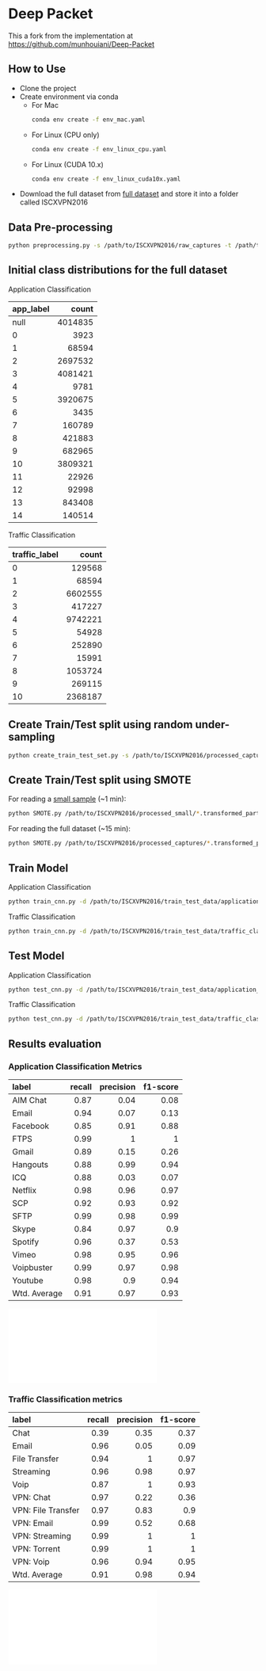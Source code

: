 # Deep Packet

This a fork from the implementation at https://github.com/munhouiani/Deep-Packet

## How to Use

* Clone the project
* Create environment via conda
    * For Mac
      ```bash
      conda env create -f env_mac.yaml
      ```
    * For Linux (CPU only)
      ```bash
      conda env create -f env_linux_cpu.yaml
      ```
    * For Linux (CUDA 10.x)
      ```bash
      conda env create -f env_linux_cuda10x.yaml
      ```
* Download the full dataset from [full dataset](https://www.unb.ca/cic/datasets/vpn.html) and store it into a folder called ISCXVPN2016

## Data Pre-processing

```bash
python preprocessing.py -s /path/to/ISCXVPN2016/raw_captures -t /path/to/ISCXVPN2016/processed_captures
```

## Initial class distributions for the full dataset

Application Classification
                                                       
|app_label|  count|
|:--------|------:|
|     null|4014835|
|        0|   3923|
|        1|  68594|
|        2|2697532|
|        3|4081421|
|        4|   9781|
|        5|3920675|
|        6|   3435|
|        7| 160789|
|        8| 421883|
|        9| 682965|
|       10|3809321|
|       11|  22926|
|       12|  92998|
|       13| 843408|
|       14| 140514|

Traffic Classification
                                                     
|traffic_label|  count|
|:------------|------:|
|            0| 129568|
|            1|  68594|
|            2|6602555|
|            3| 417227|
|            4|9742221|
|            5|  54928|
|            6| 252890|
|            7|  15991|
|            8|1053724|
|            9| 269115|
|           10|2368187|

## Create Train/Test split using random under-sampling

```bash
python create_train_test_set.py -s /path/to/ISCXVPN2016/processed_captures -t /path/to/ISCXVPN2016/train_test_data
```

## Create Train/Test split using SMOTE

For reading a [small sample](https://drive.google.com/file/d/1bUBt4ILBjasQfZ17PCvEMQ7O0tHi9O5J/view?usp=share_link) (~1 min): 

```bash
python SMOTE.py /path/to/ISCXVPN2016/processed_small/*.transformed_part_0000.json.gz
```

For reading the full dataset (~15 min):

```bash
python SMOTE.py /path/to/ISCXVPN2016/processed_captures/*.transformed_part_*.json.gz
```

## Train Model

Application Classification

```bash
python train_cnn.py -d /path/to/ISCXVPN2016/train_test_data/application_classification/train.parquet -m model/application_classification.cnn.model -t app
```

Traffic Classification

```bash
python train_cnn.py -d /path/to/ISCXVPN2016/train_test_data/traffic_classification/train.parquet -m model/traffic_classification.cnn.model -t traffic
```

## Test Model

Application Classification

```bash
python test_cnn.py -d /path/to/ISCXVPN2016/train_test_data/application_classification/test.parquet -m model/application_classification.cnn.model -t app
```

Traffic Classification

```bash
python test_cnn.py -d /path/to/ISCXVPN2016/train_test_data/traffic_classification/test.parquet -m model/traffic_classification.cnn.model -t traffic
```


## Results evaluation

### Application Classification Metrics

| label        |   recall |   precision |   f1-score |
|:-------------|---------:|------------:|-----------:|
| AIM Chat     |     0.87 |        0.04 |       0.08 |
| Email        |     0.94 |        0.07 |       0.13 |
| Facebook     |     0.85 |        0.91 |       0.88 |
| FTPS         |     0.99 |        1    |       1    |
| Gmail        |     0.89 |        0.15 |       0.26 |
| Hangouts     |     0.88 |        0.99 |       0.94 |
| ICQ          |     0.88 |        0.03 |       0.07 |
| Netflix      |     0.98 |        0.96 |       0.97 |
| SCP          |     0.92 |        0.93 |       0.92 |
| SFTP         |     0.99 |        0.98 |       0.99 |
| Skype        |     0.84 |        0.97 |       0.9  |
| Spotify      |     0.96 |        0.37 |       0.53 |
| Vimeo        |     0.98 |        0.95 |       0.96 |
| Voipbuster   |     0.99 |        0.97 |       0.98 |
| Youtube      |     0.98 |        0.9  |       0.94 |
| Wtd. Average |     0.91 |        0.97 |       0.93 |


![Application Classification](../../metrics/app_cnn_confusion_matrix.pdf)

### Traffic Classification metrics

| label              |   recall |   precision |   f1-score |
|:-------------------|---------:|------------:|-----------:|
| Chat               |     0.39 |        0.35 |       0.37 |
| Email              |     0.96 |        0.05 |       0.09 |
| File Transfer      |     0.94 |        1    |       0.97 |
| Streaming          |     0.96 |        0.98 |       0.97 |
| Voip               |     0.87 |        1    |       0.93 |
| VPN: Chat          |     0.97 |        0.22 |       0.36 |
| VPN: File Transfer |     0.97 |        0.83 |       0.9  |
| VPN: Email         |     0.99 |        0.52 |       0.68 |
| VPN: Streaming     |     0.99 |        1    |       1    |
| VPN: Torrent       |     0.99 |        1    |       1    |
| VPN: Voip          |     0.96 |        0.94 |       0.95 |
| Wtd. Average       |     0.91 |        0.98 |       0.94 |

![Traffic Classification](../../metrics/traffic_cnn_confusion_matrix.pdf)
